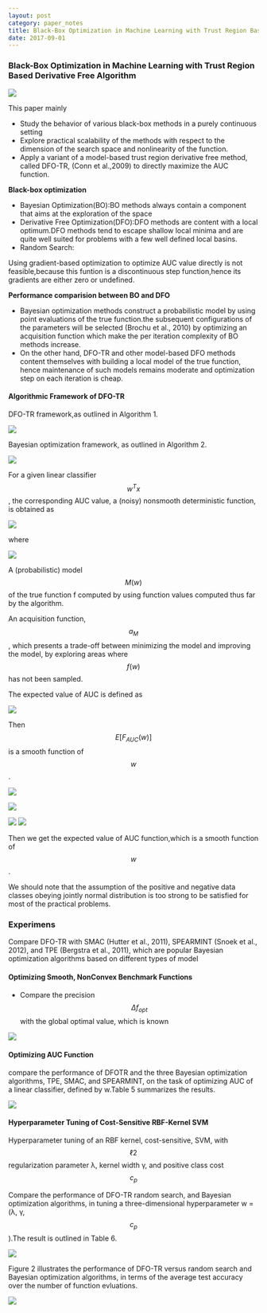 ```yaml
---
layout: post
category: paper_notes
title: Black-Box Optimization in Machine Learning with Trust Region Based Derivative Free Algorithm
date: 2017-09-01
---
```


### Black-Box Optimization in Machine Learning with Trust Region Based Derivative Free Algorithm

![](/assets/paper_notes/DFO-TR/fig1.jpg)

This paper mainly 
- Study the behavior of various black-box methods in a purely continuous setting
- Explore practical scalability of the methods with respect to the dimension of the search space and nonlinearity of the function.
- Apply a variant of a model-based trust region derivative free method, called DFO-TR, (Conn et al.,2009) to directly maximize the AUC function.



**Black-box optimization**
- Bayesian Optimization(BO):BO methods always contain a component that aims at the exploration of the space
- Derivative Free Optimization(DFO):DFO methods are content with a local optimum.DFO methods tend to escape shallow local minima and are quite well suited for problems with a few well defined local basins.
- Random Search:

Using gradient-based optimization to optimize AUC value directly is not feasible,because this funtion is a discontinuous step function,hence its gradients are either zero or undefined.

**Performance comparision between BO and DFO**
- Bayesian optimization methods construct a probabilistic model by using point evaluations of the true function.the subsequent configurations of the parameters will be selected (Brochu et al., 2010) by optimizing an acquisition function which make the per iteration complexity of BO methods increase.
- On the other hand, DFO-TR and other model-based DFO methods content themselves with building a local model of the true function, hence maintenance of such models remains moderate and optimization step on each iteration is cheap.

#### Algorithmic Framework of DFO-TR

DFO-TR framework,as outlined in Algorithm 1.

![](/assets/paper_notes/DFO-TR/alg1.jpg)

Bayesian optimization framework, as outlined in Algorithm 2.

![](/assets/paper_notes/DFO-TR/alg2.png)

For a given linear classifier $$w^{T}x$$, the corresponding AUC value, a (noisy) nonsmooth deterministic function, is obtained as

![](/assets/paper_notes/DFO-TR/equ1.png)

where

![](/assets/paper_notes/DFO-TR/equ1_1.png)

A (probabilistic) model $$M(w)$$ of the true function f computed by using function values computed thus far by the algorithm.

An acquisition function, $$a_M$$, which presents a trade-off between minimizing the model and improving the model, by exploring areas where $$f(w)$$ has not been sampled.

The expected value of AUC is defined as

![](/assets/paper_notes/DFO-TR/equ2.png)

Then $$E[F_{AUC}(w)]$$ is a smooth function of $$w$$.

![](/assets/paper_notes/DFO-TR/theo1.png)

![](/assets/paper_notes/DFO-TR/theo2.png)

![](/assets/paper_notes/DFO-TR/theo3_1.png)
![](/assets/paper_notes/DFO-TR/theo3_2.png)

Then we get the expected value of AUC function,which is a smooth function of $$w$$.

We should note that the assumption of the positive and negative data classes obeying jointly normal distribution is too strong to be satisfied for most of the practical problems.

### Experimens

Compare DFO-TR with SMAC (Hutter et al., 2011), SPEARMINT (Snoek et al., 2012), and TPE (Bergstra et al., 2011), which are popular Bayesian optimization algorithms based on different types of model

#### Optimizing Smooth, NonConvex Benchmark Functions
- Compare the precision $$\Delta f_{opt}$$ with the global optimal value, which is known

![](/assets/paper_notes/DFO-TR/table123.png)

#### Optimizing AUC Function
compare the performance of DFOTR and the three Bayesian optimization algorithms, TPE, SMAC, and SPEARMINT, on the task of optimizing AUC of a linear classifier, defined by w.Table 5 summarizes the results.

![](/assets/paper_notes/DFO-TR/table5.png)

#### Hyperparameter Tuning of Cost-Sensitive RBF-Kernel SVM

Hyperparameter tuning of an RBF kernel, cost-sensitive, SVM, with $$\ell2$$ regularization parameter λ, kernel width γ, and positive class cost $$c_p$$

Compare the performance of DFO-TR random search, and Bayesian optimization algorithms, in tuning a three-dimensional hyperparameter w = (λ, γ, $$c_p$$).The result is outlined in Table 6.

![](/assets/paper_notes/DFO-TR/table6.png)

Figure 2 illustrates the performance of DFO-TR versus random search and Bayesian optimization algorithms, in terms of the average test accuracy over the number of function evluations.

![](/assets/paper_notes/DFO-TR/fig2.png)